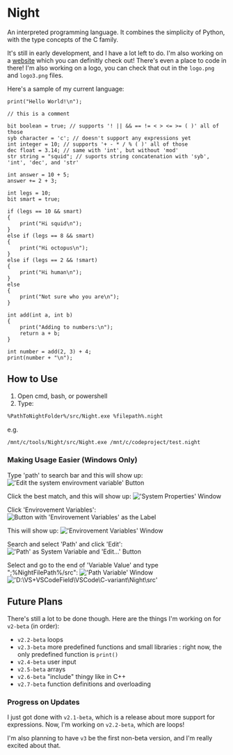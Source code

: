 # Night

An interpreted programming language. It combines the simplicity of Python, with the type concepts of the C family.

It's still in early development, and I have a lot left to do. I'm also working on a [website](https://night-web.dynamicsquid.repl.co/) which you can definitly check out! There's even a place to code in there! I'm also working on a logo, you can check that out in the `logo.png` and `logo3.png` files.

Here's a sample of my current language:

```night
print("Hello World!\n");

// this is a comment

bit boolean = true; // supports '! || && == != < > <= >= ( )' all of those
syb character = 'c'; // doesn't support any expressions yet
int integer = 10; // supports '+ - * / % ( )' all of those
dec float = 3.14; // same with 'int', but without 'mod'
str string = "squid"; // suports string concatenation with 'syb', 'int', 'dec', and 'str'

int answer = 10 + 5;
answer += 2 + 3;

int legs = 10;
bit smart = true;

if (legs == 10 && smart)
{
    print("Hi squid\n");
}
else if (legs == 8 && smart)
{
    print("Hi octopus\n");
}
else if (legs == 2 && !smart)
{
    print("Hi human\n");
}
else
{
    print("Not sure who you are\n");
}

int add(int a, int b)
{
    print("Adding to numbers:\n");
    return a + b;
}

int number = add(2, 3) + 4;
print(number + "\n");
```

## How to Use

1. Open cmd, bash, or powershell
2. Type:

```bash
%PathToNightFolder%/src/Night.exe %filepath%.night
```

e.g.

```bash
/mnt/c/tools/Night/src/Night.exe /mnt/c/codeproject/test.night
```

### Making Usage Easier (Windows Only)

Type 'path' to search bar and this will show up:
!['Edit the system envirovment variable' Button](/tree/master/instructionimage/1.png)

Click the best match, and this will show up:
!['System Properties' Window](/tree/master/instructionimage/2.png)

Click 'Envirovement Variables':
![Button with 'Envirovement Variables' as the Label](/tree/master/instructionimage/3.png)

This will show up:
!['Envirovement Variables' Window](/tree/master/instructionimage/4.png)

Search and select 'Path' and click 'Edit':
!['Path' as System Variable and 'Edit...' Button](/tree/master/instructionimage/5.png)

Select and go to the end of 'Variable Value' and type ";%NightFilePath%/src":
!['Path Variable' Window](/tree/master/instructionimage/6.png)
!['D:\VS+VSCodeField\VSCode\C-variant\Night\src'](/tree/master/instructionimage/7.png)

## Future Plans

There's still a lot to be done though. Here are the things I'm working on for `v2-beta` (in order):

- `v2.2-beta` loops
- `v2.3-beta` more predefined functions and small libraries
  :  right now, the only predefined function is `print()`
- `v2.4-beta` user input
- `v2.5-beta` arrays
- `v2.6-beta` "include" thingy like in C++
- `v2.7-beta` function definitions and overloading

### Progress on Updates

I just got done with `v2.1-beta`, which is a release about more support for expressions. Now, I'm working on `v2.2-beta`, which are loops!

I'm also planning to have `v3` be the first non-beta version, and I'm really excited about that.
